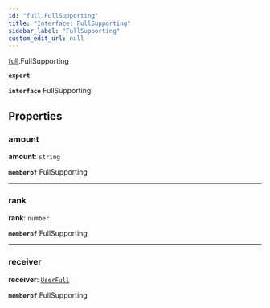 ```yaml
---
id: "full.FullSupporting"
title: "Interface: FullSupporting"
sidebar_label: "FullSupporting"
custom_edit_url: null
---
```


[full](../namespaces/full.md).FullSupporting

**`export`**

**`interface`** FullSupporting

## Properties

### amount

 **amount**: `string`

**`memberof`** FullSupporting

___

### rank

 **rank**: `number`

**`memberof`** FullSupporting

___

### receiver

 **receiver**: [`UserFull`](full.UserFull.md)

**`memberof`** FullSupporting
